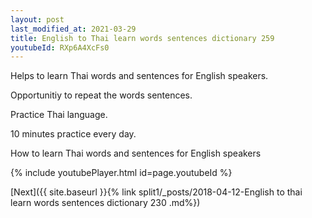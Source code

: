 ```yaml
---
layout: post
last_modified_at: 2021-03-29
title: English to Thai learn words sentences dictionary 259 
youtubeId: RXp6A4XcFs0
---
```

 
 
Helps to learn Thai words and sentences for English speakers.

Opportunitiy to repeat the words sentences. 

Practice Thai language. 
 
10 minutes practice every day. 
 
How to learn Thai words and sentences for English speakers 
 
{% include youtubePlayer.html id=page.youtubeId %}
 
 
[Next]({{ site.baseurl }}{% link  split1/_posts/2018-04-12-English to thai learn words sentences dictionary 230 .md%})
 
